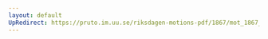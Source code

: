 ```yaml
---
layout: default
UpRedirect: https://pruto.im.uu.se/riksdagen-motions-pdf/1867/mot_1867__ak__100/mot_1867__ak__100-004.pdf
---
```

